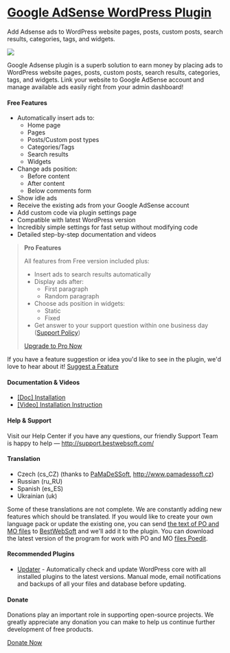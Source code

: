 <a href="http://bestwebsoft.com/products/google-adsense/" target=_blank>Google AdSense WordPress Plugin</a>
========================

Add Adsense ads to WordPress website pages, posts, custom posts, search results, categories, tags, and widgets.

<img src="http://bestwebsoft.com/wp-content/uploads/2014/09/adsense-banner-website1.jpg" />

<p>Google Adsense plugin is a superb solution to earn money by placing ads to WordPress website pages, posts, custom posts, search results, categories, tags, and widgets. Link your website to Google AdSense account and manage available ads easily right from your admin dashboard!</p>


<div class='video'></div>


<h4>Free Features</h4>

<ul>
<li>Automatically insert ads to:

<ul>
<li>Home page</li>
<li>Pages</li>
<li>Posts/Custom post types</li>
<li>Categories/Tags</li>
<li>Search results</li>
<li>Widgets</li>
</ul></li>
<li>Change ads position:

<ul>
<li>Before content</li>
<li>After content</li>
<li>Below comments form</li>
</ul></li>
<li>Show idle ads </li>
<li>Receive the existing ads from your Google AdSense account</li>
<li>Add custom code via plugin settings page</li>
<li>Compatible with latest WordPress version</li>
<li>Incredibly simple settings for fast setup without modifying code</li>
<li>Detailed step-by-step documentation and videos</li>
</ul>

<blockquote>
  <p><strong>Pro Features</strong></p>
  
  <p>All features from Free version included plus:</p>
  
  <ul>
  <li>Insert ads to search results automatically </li>
  <li>Display ads after:
  
  <ul>
  <li>First paragraph</li>
  <li>Random paragraph</li>
  </ul></li>
  <li>Choose ads position in widgets:
  
  <ul>
  <li>Static</li>
  <li>Fixed</li>
  </ul></li>
  <li>Get answer to your support question within one business day (<a href="http://bestwebsoft.com/support-policy/">Support Policy</a>)</li>
  </ul>
  
  <p><a href="http://bestwebsoft.com/products/wordpress/plugins/google-adsense/?k=b68fe7a44579f45545bd6e7556143e9a">Upgrade to Pro Now</a></p>
</blockquote>

<p>If you have a feature suggestion or idea you'd like to see in the plugin, we'd love to hear about it! <a href="http://support.bestwebsoft.com/hc/en-us/requests/new">Suggest a Feature</a></p>

<h4>Documentation &#38; Videos</h4>

<ul>
<li><a href="https://docs.google.com/document/d/1P-Jb5oYadIAsJz63wbsppxhOnCX-Z27S3XzE6HNcrbI/">[Doc] Installation</a></li>
<li><a href="http://www.youtube.com/watch?v=Nkp267vxZ84">[Video] Installation Instruction</a></li>
</ul>

<h4>Help &#38; Support</h4>

<p>Visit our Help Center if you have any questions, our friendly Support Team is happy to help &#8212; <a href="http://support.bestwebsoft.com/">http://support.bestwebsoft.com/</a></p>

<h4>Translation</h4>

<ul>
<li>Czech (cs_CZ) (thanks to <a href="mailto:info@pamadessoft.cz">PaMaDeSSoft</a>, <a href="http://www.pamadessoft.cz" rel="nofollow">http://www.pamadessoft.cz</a>)</li>
<li>Russian (ru_RU)</li>
<li>Spanish (es_ES)</li>
<li>Ukrainian (uk)</li>
</ul>

<p>Some of these translations are not complete. We are constantly adding new features which should be translated. If you would like to create your own language pack or update the existing one, you can send <a href="http://codex.wordpress.org/Translating_WordPress">the text of PO and MO files</a> to <a href="http://support.bestwebsoft.com/hc/en-us/requests/new">BestWebSoft</a> and we'll add it to the plugin. You can download the latest version of the program for work with PO and MO <a href="http://www.poedit.net/download.php">files Poedit</a>.</p>

<h4>Recommended Plugins</h4>

<ul>
<li><a href="http://bestwebsoft.com/products/wordpress/plugins/updater/?k=9bfbc38d14047beca03dbc74f96cc135">Updater</a> - Automatically check and update WordPress core with all installed plugins to the latest versions. Manual mode, email notifications and backups of all your files and database before updating.</li>
</ul>

<h4>Donate</h4>

<p>Donations play an important role in supporting open-source projects. We greatly appreciate any donation you can make to help us continue further development of free products.</p>

<p><a href="http://bestwebsoft.com/donate/">Donate Now</a></p>